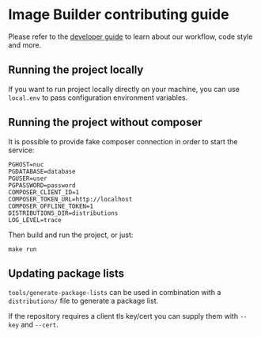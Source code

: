 # Image Builder contributing guide

Please refer to the [developer guide](https://www.osbuild.org/docs/developer-guide/index) to learn about our workflow, code style and more.

## Running the project locally

If you want to run project locally directly on your machine,
you can use `local.env` to pass configuration environment variables.

## Running the project without composer

It is possible to provide fake composer connection in order to start the service:

    PGHOST=nuc
    PGDATABASE=database
    PGUSER=user
    PGPASSWORD=password
    COMPOSER_CLIENT_ID=1
    COMPOSER_TOKEN_URL=http://localhost
    COMPOSER_OFFLINE_TOKEN=1
    DISTRIBUTIONS_DIR=distributions
    LOG_LEVEL=trace

Then build and run the project, or just:

    make run

## Updating package lists

`tools/generate-package-lists` can be used in combination with a `distributions/`
file to generate a package list.

If the repository requires a client tls key/cert you can supply them with
`--key` and `--cert`.
